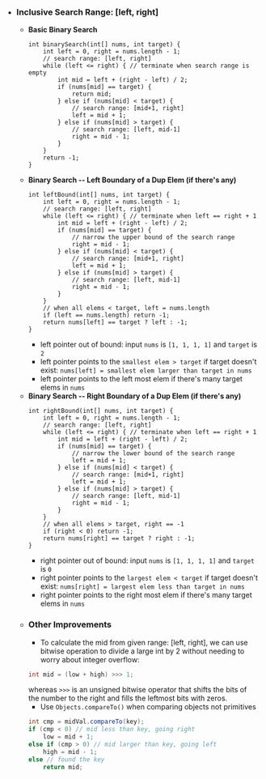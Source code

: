 - ### Inclusive Search Range: [left, right]
  - **Basic Binary Search**
    ```
    int binarySearch(int[] nums, int target) {
        int left = 0, right = nums.length - 1;
        // search range: [left, right]
        while (left <= right) { // terminate when search range is empty
            int mid = left + (right - left) / 2;
            if (nums[mid] == target) {
                return mid;
            } else if (nums[mid] < target) {
                // search range: [mid+1, right]
                left = mid + 1;
            } else if (nums[mid] > target) {
                // search range: [left, mid-1]
                right = mid - 1;
            }
        }
        return -1;
    }
    ```
  - **Binary Search -- Left Boundary of a Dup Elem (if there's any)**
    ```
    int leftBound(int[] nums, int target) {
        int left = 0, right = nums.length - 1;
        // search range: [left, right]
        while (left <= right) { // terminate when left == right + 1
            int mid = left + (right - left) / 2;
            if (nums[mid] == target) {
                // narrow the upper bound of the search range
                right = mid - 1;
            } else if (nums[mid] < target) {
                // search range: [mid+1, right]
                left = mid + 1;
            } else if (nums[mid] > target) {
                // search range: [left, mid-1]
                right = mid - 1;
            }
        }
        // when all elems < target, left = nums.length
        if (left == nums.length) return -1;
        return nums[left] == target ? left : -1;
    }
    ```
    - left pointer out of bound: input `nums` is `[1, 1, 1, 1]` and `target` is `2`
    - left pointer points to the `smallest elem > target` if target doesn't exist: `nums[left] = smallest elem larger than target in nums`
    - left pointer points to the left most elem if there's many target elems in `nums`
  - **Binary Search -- Right Boundary of a Dup Elem (if there's any)**
    ```
    int rightBound(int[] nums, int target) {
        int left = 0, right = nums.length - 1;
        // search range: [left, right]
        while (left <= right) { // terminate when left == right + 1
            int mid = left + (right - left) / 2;
            if (nums[mid] == target) {
                // narrow the lower bound of the search range
                left = mid + 1;
            } else if (nums[mid] < target) {
                // search range: [mid+1, right]
                left = mid + 1;
            } else if (nums[mid] > target) {
                // search range: [left, mid-1]
                right = mid - 1;
            }
        }
        // when all elems > target, right == -1
        if (right < 0) return -1;
        return nums[right] == target ? right : -1;
    }
    ```
    - right pointer out of bound: input `nums` is `[1, 1, 1, 1]` and `target` is `0`
    - right pointer points to the `largest elem < target` if target doesn't exist: `nums[right] = largest elem less than target in nums`
    - right pointer points to the right most elem if there's many target elems in `nums`
  - ### Other Improvements
    - To calculate the mid from given range: [left, right], we can use bitwise operation to divide a large int by 2 without needing to worry about integer overflow:
    ```java
    int mid = (low + high) >>> 1;
    ```
    whereas `>>>` is an unsigned bitwise operator that shifts the bits of the number to the right and fills the leftmost bits with zeros.
    - Use `Objects.compareTo()` when comparing objects not primitives
    ```java
    int cmp = midVal.compareTo(key);
    if (cmp < 0) // mid less than key, going right
        low = mid + 1;
    else if (cmp > 0) // mid larger than key, going left
        high = mid - 1;
    else // found the key
        return mid;
    ```